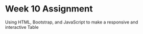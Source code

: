 # Week 10 Assignment

Using HTML, Bootstrap, and JavaScript to make a responsive and interactive Table